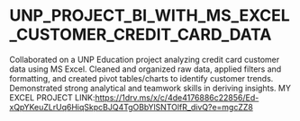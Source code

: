 # UNP_PROJECT_BI_WITH_MS_EXCEL_CUSTOMER_CREDIT_CARD_DATA
Collaborated on a UNP Education project analyzing credit card customer data using MS Excel. Cleaned and organized raw data, applied filters and formatting, and created pivot tables/charts to identify customer trends. Demonstrated strong analytical and teamwork skills in deriving insights.
MY EXCEL PROJECT LINK:https://1drv.ms/x/c/4de4176886c22856/Ed-xQpYKeuZLrUq6HiqSkpcBJQ4TgOBbYlSNTOlfR_divQ?e=mgcZZ8
